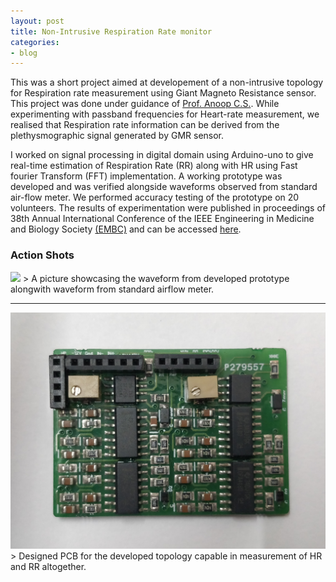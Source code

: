 ```yaml
---
layout: post
title: Non-Intrusive Respiration Rate monitor
categories:
- blog
---
```


This was a short project aimed at developement of a non-intrusive topology for Respiration rate measurement using Giant Magneto Resistance sensor. This project was done under guidance of [Prof. Anoop C.S.](https://www.iist.ac.in/avionics/anoop.cs). While experimenting with passband frequencies for Heart-rate measurement, we realised that Respiration rate information can be derived from the plethysmographic signal generated by GMR sensor.

I worked on signal processing in digital domain using Arduino-uno to give real-time estimation of Respiration Rate (RR) along with HR using Fast fourier Transform (FFT) implementation. A working prototype was developed and was verified alongside waveforms observed from standard air-flow meter. We performed accuracy testing of the prototype on 20 volunteers. The results of experimentation were published in proceedings of 38th Annual International Conference of the IEEE Engineering in Medicine and Biology Society [(EMBC)](#) and can be accessed [here](https://ieeexplore.ieee.org/document/7591196).

### Action Shots
<img src="https://github.com/chughvinit/chughvinit.github.io/blob/master/_RR/IMG_20160314_215650228.jpg?raw=true" width="640px"/>
> A picture showcasing the waveform from developed prototype alongwith waveform from standard airflow meter.

---
<img src="https://github.com/chughvinit/chughvinit.github.io/blob/master/_RR/IMG_20181101_153400.jpg?raw=true" width="640px"/>
> Designed PCB for the developed topology capable in measurement of HR and RR altogether.
